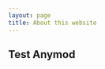 ```yaml
---
layout: page
title: About this website
---
```


## Test Anymod



<!-- Swing up form [003] -->
<div id="anymod-dmdao"></div>

<!-- Dark footer [017] -->

<div id="anymod-nbodm"></div>

<!-- Example mod tag -->
<div id="anymod-aaaaa"></div>